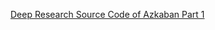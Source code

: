 [Deep Research Source Code of Azkaban Part 1](http://www.ivanopt.com/deep-research-source-code-azkaban/)
